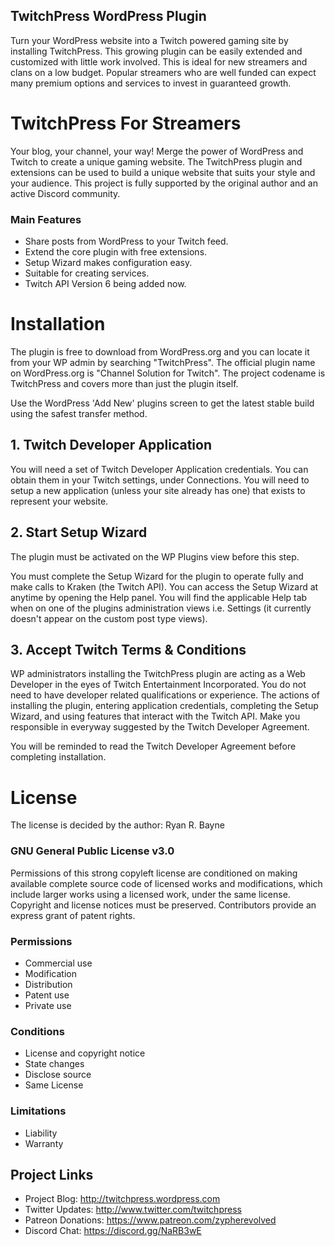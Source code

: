 ## TwitchPress WordPress Plugin
Turn your WordPress website into a Twitch powered gaming site by installing TwitchPress. This growing plugin can be easily extended and customized with little work involved. This is ideal for new streamers and clans on a low budget. Popular streamers who are well funded can expect many premium options and services to invest in guaranteed growth. 

# TwitchPress For Streamers
Your blog, your channel, your way! Merge the power of WordPress and Twitch to create a unique gaming website. The TwitchPress plugin and extensions can be used to build a unique website that suits your style and your audience. This project is fully supported by the original author and an active Discord community.

### Main Features
* Share posts from WordPress to your Twitch feed.
* Extend the core plugin with free extensions. 
* Setup Wizard makes configuration easy.  
* Suitable for creating services.
* Twitch API Version 6 being added now. 

# Installation 
The plugin is free to download from WordPress.org and you can locate it from your WP admin by searching
"TwitchPress". The official plugin name on WordPress.org is "Channel Solution for Twitch". The project codename
is TwitchPress and covers more than just the plugin itself. 

Use the WordPress 'Add New' plugins screen to get the latest stable build using the safest transfer method. 

## 1. Twitch Developer Application
You will need a set of Twitch Developer Application credentials. You can obtain them in your Twitch settings, 
under Connections. You will need to setup a new application (unless your site already has one) that exists to
represent your website. 

## 2. Start Setup Wizard
The plugin must be activated on the WP Plugins view before this step.

You must complete the Setup Wizard for the plugin to operate fully and make calls to Kraken (the Twitch API). You can access the Setup Wizard at anytime by opening the Help panel. You will find the applicable Help tab when on one of the plugins administration views i.e. Settings (it currently doesn't appear on the custom post type views). 

## 3. Accept Twitch Terms & Conditions
WP administrators installing the TwitchPress plugin are acting as a Web Developer in the eyes of 
Twitch Entertainment Incorporated. You do not need to have developer related qualifications or experience. The
actions of installing the plugin, entering application credentials, completing the Setup Wizard, and using features
that interact with the Twitch API. Make you responsible in everyway suggested by the Twitch Developer Agreement.

You will be reminded to read the Twitch Developer Agreement before completing installation.

# License
The license is decided by the author: Ryan R. Bayne

### GNU General Public License v3.0

Permissions of this strong copyleft license are conditioned on making available complete source code of licensed works and modifications, which include larger works using a licensed work, under the same license. Copyright and license notices must be preserved. Contributors provide an express grant of patent rights.

### Permissions
* Commercial use
* Modification
* Distribution
* Patent use
* Private use

### Conditions
* License and copyright notice
* State changes
* Disclose source
* Same License

### Limitations
* Liability
* Warranty

## Project Links
* Project Blog: http://twitchpress.wordpress.com
* Twitter Updates: http://www.twitter.com/twitchpress
* Patreon Donations:  https://www.patreon.com/zypherevolved
* Discord Chat: https://discord.gg/NaRB3wE
